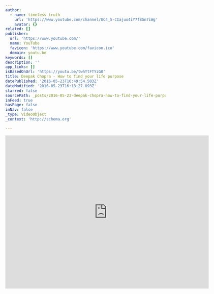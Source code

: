 ```yaml
---
author:
  - name: timeless truth
    url: 'https://www.youtube.com/channel/UC4_S-CIajuo4iY7f8Gn7iWg'
    avatar: {}
related: []
publisher:
  url: 'https://www.youtube.com/'
  name: YouTube
  favicon: 'https://www.youtube.com/favicon.ico'
  domain: youtu.be
keywords: []
description: ''
app_links: []
isBasedOnUrl: 'https://youtu.be/twhYtFTYzG0'
title: Deepak Chopra - How to find your life purpose
datePublished: '2016-05-23T16:49:54.503Z'
dateModified: '2016-05-23T16:18:27.893Z'
starred: false
sourcePath: _posts/2016-05-23-deepak-chopra-how-to-find-your-life-purpose.md
inFeed: true
hasPage: false
inNav: false
_type: VideoObject
_context: 'http://schema.org'

---
```

<iframe src="https://cdn.embedly.com/widgets/media.html?src=https%3A%2F%2Fwww.youtube.com%2Fembed%2FtwhYtFTYzG0%3Ffeature%3Doembed&amp;url=http%3A%2F%2Fwww.youtube.com%2Fwatch%3Fv%3DtwhYtFTYzG0&amp;image=https%3A%2F%2Fi.ytimg.com%2Fvi%2FtwhYtFTYzG0%2Fhqdefault.jpg&amp;key=b7d04c9b404c499eba89ee7072e1c4f7&amp;type=text%2Fhtml&amp;schema=youtube" width="640" height="480" scrolling="no" frameborder="0" allowfullscreen="" style=""></iframe>